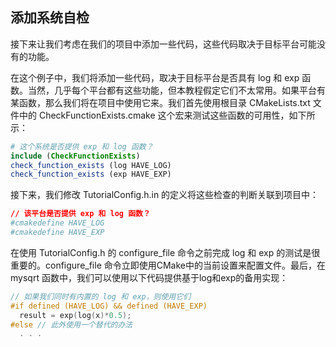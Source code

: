 ## 添加系统自检

接下来让我们考虑在我们的项目中添加一些代码，这些代码取决于目标平台可能没有的功能。

在这个例子中，我们将添加一些代码，取决于目标平台是否具有 log 和 exp 函数。当然，几乎每个平台都有这些功能，但本教程假定它们不太常用。如果平台有某函数，那么我们将在项目中使用它来。我们首先使用根目录 CMakeLists.txt 文件中的 CheckFunctionExists.cmake 这个宏来测试这些函数的可用性，如下所示：

```cmake
# 这个系统是否提供 exp 和 log 函数？
include (CheckFunctionExists)
check_function_exists (log HAVE_LOG)
check_function_exists (exp HAVE_EXP)
```

接下来，我们修改 TutorialConfig.h.in 的定义将这些检查的判断关联到项目中：

```cmake
// 该平台是否提供 exp 和 log 函数？
#cmakedefine HAVE_LOG
#cmakedefine HAVE_EXP
```

在使用 TutorialConfig.h 的 configure\_file 命令之前完成 log 和 exp 的测试是很重要的。configure\_file 命令立即使用CMake中的当前设置来配置文件。最后，在 mysqrt 函数中，我们可以使用以下代码提供基于log和exp的备用实现：

```c
// 如果我们同时有内置的 log 和 exp，则使用它们
#if defined (HAVE_LOG) && defined (HAVE_EXP)
  result = exp(log(x)*0.5);
#else // 此外使用一个替代的办法
  . . .
```



